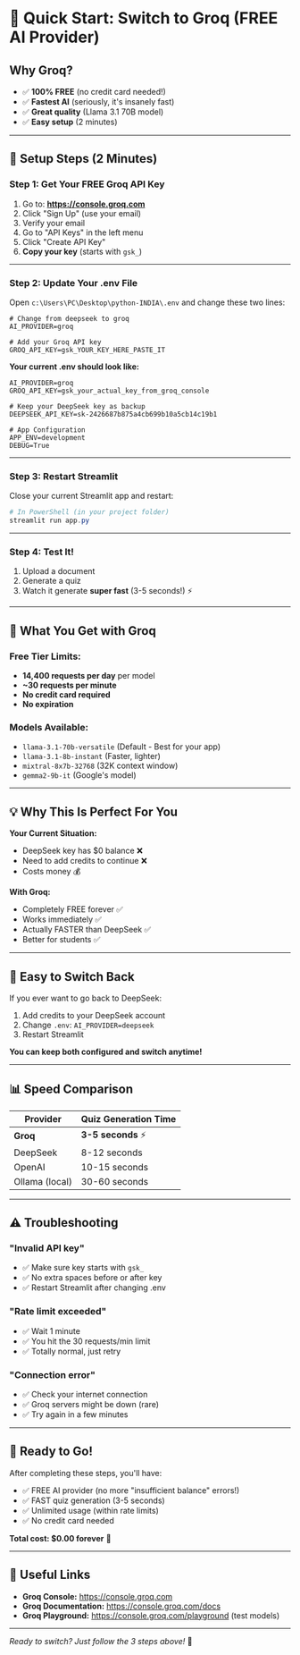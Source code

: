 # 🚀 Quick Start: Switch to Groq (FREE AI Provider)

## Why Groq?

- ✅ **100% FREE** (no credit card needed!)
- ✅ **Fastest AI** (seriously, it's insanely fast)
- ✅ **Great quality** (Llama 3.1 70B model)
- ✅ **Easy setup** (2 minutes)

---

## 📝 Setup Steps (2 Minutes)

### Step 1: Get Your FREE Groq API Key

1. Go to: **https://console.groq.com**
2. Click "Sign Up" (use your email)
3. Verify your email
4. Go to "API Keys" in the left menu
5. Click "Create API Key"
6. **Copy your key** (starts with `gsk_`)

---

### Step 2: Update Your .env File

Open `c:\Users\PC\Desktop\python-INDIA\.env` and change these two lines:

```properties
# Change from deepseek to groq
AI_PROVIDER=groq

# Add your Groq API key
GROQ_API_KEY=gsk_YOUR_KEY_HERE_PASTE_IT
```

**Your current .env should look like:**

```properties
AI_PROVIDER=groq
GROQ_API_KEY=gsk_your_actual_key_from_groq_console

# Keep your DeepSeek key as backup
DEEPSEEK_API_KEY=sk-2426687b875a4cb699b10a5cb14c19b1

# App Configuration
APP_ENV=development
DEBUG=True
```

---

### Step 3: Restart Streamlit

Close your current Streamlit app and restart:

```powershell
# In PowerShell (in your project folder)
streamlit run app.py
```

---

### Step 4: Test It!

1. Upload a document
2. Generate a quiz
3. Watch it generate **super fast** (3-5 seconds!) ⚡

---

## 🎯 What You Get with Groq

### Free Tier Limits:

- **14,400 requests per day** per model
- **~30 requests per minute**
- **No credit card required**
- **No expiration**

### Models Available:

- `llama-3.1-70b-versatile` (Default - Best for your app)
- `llama-3.1-8b-instant` (Faster, lighter)
- `mixtral-8x7b-32768` (32K context window)
- `gemma2-9b-it` (Google's model)

---

## 💡 Why This Is Perfect For You

**Your Current Situation:**

- DeepSeek key has $0 balance ❌
- Need to add credits to continue ❌
- Costs money 💰

**With Groq:**

- Completely FREE forever ✅
- Works immediately ✅
- Actually FASTER than DeepSeek ✅
- Better for students ✅

---

## 🔄 Easy to Switch Back

If you ever want to go back to DeepSeek:

1. Add credits to your DeepSeek account
2. Change `.env`: `AI_PROVIDER=deepseek`
3. Restart Streamlit

**You can keep both configured and switch anytime!**

---

## 📊 Speed Comparison

| Provider       | Quiz Generation Time |
| -------------- | -------------------- |
| **Groq**       | **3-5 seconds** ⚡   |
| DeepSeek       | 8-12 seconds         |
| OpenAI         | 10-15 seconds        |
| Ollama (local) | 30-60 seconds        |

---

## ⚠️ Troubleshooting

### "Invalid API key"

- ✅ Make sure key starts with `gsk_`
- ✅ No extra spaces before or after key
- ✅ Restart Streamlit after changing .env

### "Rate limit exceeded"

- ✅ Wait 1 minute
- ✅ You hit the 30 requests/min limit
- ✅ Totally normal, just retry

### "Connection error"

- ✅ Check your internet connection
- ✅ Groq servers might be down (rare)
- ✅ Try again in a few minutes

---

## 🎉 Ready to Go!

After completing these steps, you'll have:

- ✅ FREE AI provider (no more "insufficient balance" errors!)
- ✅ FAST quiz generation (3-5 seconds)
- ✅ Unlimited usage (within rate limits)
- ✅ No credit card needed

**Total cost: $0.00 forever** 🎉

---

## 🔗 Useful Links

- **Groq Console:** https://console.groq.com
- **Groq Documentation:** https://console.groq.com/docs
- **Groq Playground:** https://console.groq.com/playground (test models)

---

_Ready to switch? Just follow the 3 steps above!_ 🚀
